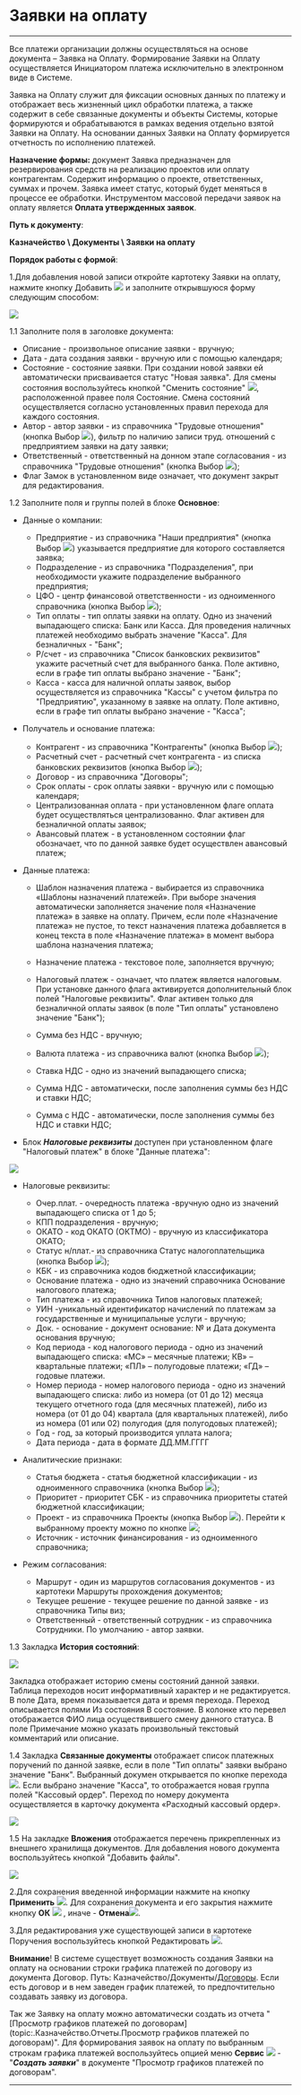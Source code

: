 ﻿# Заявки на оплату

----------
Все платежи организации должны осуществляться на основе документа – Заявка на Оплату. Формирование Заявки на Оплату осуществляется Инициатором платежа исключительно в электронном виде в Системе.

Заявка на Оплату служит для фиксации основных данных по платежу и отображает весь жизненный цикл обработки платежа, а также содержит в себе связанные документы и объекты Системы, которые формируются и обрабатываются в рамках ведения отдельно взятой Заявки на Оплату. На основании данных Заявки на Оплату формируется отчетность по исполнению платежей.

**Назначение формы:** документ Заявка предназначен для резервирования средств на реализацию проектов или оплату контрагентам. Содержит информацию о проекте, ответственных, суммах и прочем. Заявка имеет статус, который будет меняться в процессе ее обработки. Инструментом массовой передачи заявок на оплату является **Оплата утвержденных заявок**.

**Путь к документу**:

**Казначейство \ Документы \ Заявки на оплату**

**Порядок работы с формой**:

1.Для добавления новой записи откройте картотеку Заявки на оплату, нажмите кнопку Добавить ![](topic:AddFiles.Btn_Add.png) и заполните открывшуюся форму следующим способом:

![](topic:AddFiles.Screenshot_2401.jpg)

1.1 Заполните поля в заголовке документа:
 
- Описание - произвольное описание заявки - вручную;
- Дата - дата создания заявки - вручную или с помощью календаря;
- Состояние - состояние заявки. При создании новой заявки ей автоматически присваивается статус "Новая заявка". Для смены состояния воспользуйтесь кнопкой  "Сменить состояние" ![](topic:AddFiles.Btn_Smena.png), расположенной правее поля Состояние.  Смена состояний осуществляется согласно установленных правил перехода для каждого состояния.
- Автор - автор заявки - из справочника "Трудовые отношения" (кнопка Выбор ![](topic:AddFiles.Btn_select.png)), фильтр по наличию записи труд. отношений с предприятием заявки на дату заявки;
- Ответственный - ответственный на донном этапе согласования - из справочника "Трудовые отношения" (кнопка Выбор ![](topic:AddFiles.Btn_select.png));
- Флаг Замок в установленном виде означает, что документ закрыт для редактирования.

1.2 Заполните поля и группы полей в блоке **Основное**:

- Данные о компании:
    * Предприятие - из справочника  "Наши предприятия" (кнопка Выбор ![](topic:AddFiles.Btn_select.png)) указывается предприятие для которого составляется заявка;
    * Подразделение - из справочника "Подразделения", при необходимости укажите подразделение выбранного предприятия;
    * ЦФО - центр финансовой ответственности - из одноименного справочника (кнопка Выбор ![](topic:AddFiles.Btn_select.png));
    * Тип оплаты - тип оплаты заявки на оплату. Одно из значений выпадающего списка: Банк или Касса. Для проведения наличных платежей необходимо выбрать значение "Касса". Для безналичных - "Банк";
    * Р/счет - из справочника "Список банковских реквизитов" укажите расчетный счет для выбранного банка. Поле активно, если в графе тип оплаты выбрано значение - "Банк";
    * Касса - касса для наличной оплаты заявок, выбор осуществляется из справочника "Кассы" с учетом фильтра по "Предприятию", указанному в заявке на оплату. Поле активно, если в графе тип оплаты выбрано значение - "Касса";


- Получатель и основание платежа:
    * Контрагент - из справочника "Контрагенты" (кнопка Выбор ![](topic:AddFiles.Btn_select.png));
    * Расчетный счет - расчетный счет контрагента - из списка банковских реквизитов (кнопка Выбор ![](topic:AddFiles.Btn_select.png));
    * Договор - из справочника "Договоры";
    * Срок оплаты - срок оплаты заявки - вручную или с помощью календаря;
    * Централизованная оплата - при установленном флаге оплата будет осуществляться централизованно. Флаг активен для безналичной оплаты заявок;
    * Авансовый платеж - в установленном состоянии флаг обозначает, что по данной заявке будет осуществлен авансовый платеж;

- Данные платежа:
    * Шаблон назначения платежа - выбирается из справочника «Шаблоны назначений платежей». При выборе значения  автоматически заполняется значение поля «Назначение платежа» в заявке на оплату. Причем, если поле «Назначение платежа» не пустое, то текст назначения платежа добавляется в конец текста в поле «Назначение платежа» в момент выбора шаблона назначения платежа;

    * Назначение платежа - текстовое поле, заполняется вручную;
    * Налоговый платеж - означает, что платеж является налоговым. При установке данного флага активируется дополнительный блок  полей "Налоговые реквизиты". Флаг активен только для безналичной оплаты заявок (в поле "Тип оплаты" установлено значение "Банк");
    * Сумма без НДС -  вручную;
    * Валюта платежа - из справочника валют (кнопка Выбор ![](topic:AddFiles.Btn_select.png));
    * Ставка НДС - одно из значений выпадающего списка;
    * Сумма НДС - автоматически, после заполнения суммы без НДС и ставки НДС;
    * Сумма с НДС - автоматически, после заполнения суммы без НДС и ставки НДС;
  
- Блок ***Налоговые реквизиты*** доступен при установленном флаге "Налоговый платеж" в блоке "Данные платежа":

![](topic:.AddFiles.Screenshot_2404.jpg)

- Налоговые реквизиты:
    * Очер.плат. - очередность платежа -вручную одно из значений выпадающего списка от 1 до 5;
    * КПП подразделения - вручную;
    * ОКАТО - код ОКАТО (ОКТМО) - вручную из классификатора ОКАТО;
    * Статус н/плат.- из справочника Статус налогоплательщика (кнопка Выбор ![](topic:AddFiles.Btn_select.png));
    * КБК - из справочника кодов бюджетной классификации;
    * Основание платежа - одно из значений справочника Основание налогового платежа;
    * Тип платежа - из справочника Типов налоговых платежей;
    * УИН -уникальный идентификатор начислений по платежам за государственные и муниципальные услуги - вручную;
    * Док. - основание - документ основание: № и Дата документа основания вручную;
    * Код периода - код налогового периода - одно из значений выпадающего списка: «МС» – месячные платежи; КВ» – квартальные платежи; «ПЛ» – полугодовые платежи; «ГД» – годовые платежи.
    * Номер периода - номер налогового периода - одно из значений выпадающего списка: либо из номера (от 01 до 12) месяца текущего отчетного года (для месячных платежей), либо из номера (от 01 до 04) квартала (для квартальных платежей), либо из номера (01 или 02) полугодия (для полугодовых платежей);
    * Год - год, за который производится уплата налога;
    * Дата периода - дата в формате ДД.ММ.ГГГГ
  
- Аналитические признаки:

    * Статья бюджета - статья бюджетной классификации - из одноименного справочника (кнопка Выбор ![](topic:AddFiles.Btn_select.png));
    * Приоритет - приоритет СБК - из справочника приоритеты статей бюджетной классификации;
    * Проект - из справочника Проекты (кнопка Выбор ![](topic:AddFiles.Btn_select.png)). Перейти к выбранному проекту можно по кнопке ![](topic:AddFiles.Btn_go.png);
    * Источник - источник финансирования - из одноименного справочника;

- Режим согласования:

    * Маршрут - один из маршрутов согласования документов - из картотеки Маршруты прохождения документов;
    * Текущее решение - текущее решение по данной заявке - из справочника Типы виз;
    * Ответственный - ответственный сотрудник - из справочника Сотрудники. По умолчанию - автор заявки.

1.3 Закладка **История состояний**:

![](topic:AddFiles.Screenshot_2402.jpg)

Закладка отображает историю смены состояний данной заявки. Таблица переходов носит информативный характер и не редактируется. В поле Дата, время показывается дата и время перехода. Переход описывается полями Из состояния  В состояние. В колонке кто перевел отображается ФИО лица осуществившего смену данного статуса. В поле Примечание можно указать произвольный текстовый комментарий или описание.

<!-- 1.4 Закладка  **Обсуждение** используется для написания пояснений и коротких текстовых сообщений в процессе исполнения заявки.

Для добавления новой записи вручную укажите текст сообщения в колонке таблицы Сообщение. Дата, Время и ФИО отправителя заполнятся автоматически. -->

1.4 Закладка **Связанные документы** отображает список платежных поручений по данной заявке, если в поле "Тип оплаты" заявки выбрано значение "Банк". Выбранный докумен открывается по кнопке перехода ![](topic:.AddFiles.Btn_go.png). Если выбрано значение "Касса", то отображается новая группа полей "Кассовый ордер". Переход по номеру документа осуществляется в карточку документа «Расходный кассовый ордер».

![](topic:AddFiles.Screenshot_2403.jpg)

1.5 На закладке **Вложения** отображается перечень прикрепленных из внешнего хранилища документов. Для добавления нового документа воспользуйтесь кнопкой "Добавить файлы".

![](topic:AddFiles.Screenshot_1603.jpg)

2.Для сохранения введенной информации нажмите на кнопку **Применить** ![](topic:AddFiles.Btn_OK.png).
Для сохранения документа и его закрытия нажмите кнопку **ОК**
 ![](topic:AddFiles.Btn_Post.png) , иначе  -  **Отмена**![](topic:AddFiles.BtnCloseCancel.png).

3.Для редактирования уже существующей записи в картотеке Поручения воспользуйтесь кнопкой Редактировать  ![](topic:AddFiles.Btn_Edit.png).

**Внимание**! В системе существует возможность создания Заявки на оплату на основании строки графика платежей по договору из документа Договор.  Путь: Казначейство/Документы/[Договоры](topic:Biz.НСИ.Мастер-данные.Договоры). Если есть договор и в нем заведен график платежей, то предпочтительно создавать заявку из договора.

Так же Заявку на оплату можно автоматически создать из отчета "[Просмотр графиков платежей по договорам](topic:.Казначейство.Отчеты.Просмотр графиков платежей по договорам)". Для формирования заявок на оплату по выбранным строкам графика платежей воспользуйтесь опцией меню **Сервис** ![](topic:Com.AddFiles.Buttons.Btn_Services.png) -"***Создать заявки***" в документе "Просмотр графиков платежей по договорам".

----------
